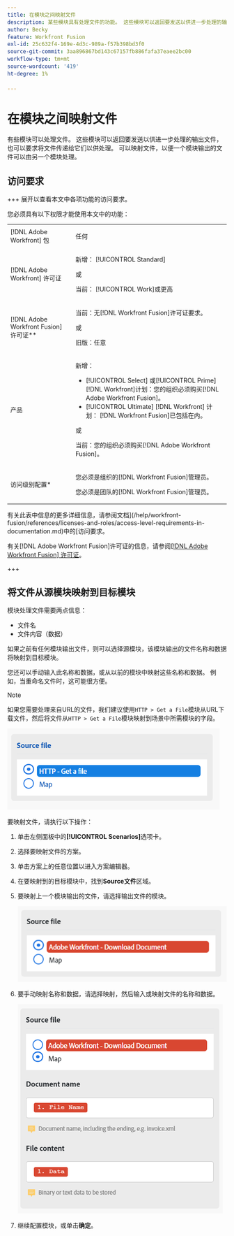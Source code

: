 ```yaml
---
title: 在模块之间映射文件
description: 某些模块具有处理文件的功能。 这些模块可以返回要发送以供进一步处理的输出文件，也可以要求将文件传递给它们以供处理。 这些模块需要相互映射，才能共同处理文件。
author: Becky
feature: Workfront Fusion
exl-id: 25c632f4-169e-4d3c-989a-f57b398bd3f0
source-git-commit: 3aa896867bd143c67157fb886fafa37eaee2bc00
workflow-type: tm+mt
source-wordcount: '419'
ht-degree: 1%

---
```


# 在模块之间映射文件

有些模块可以处理文件。 这些模块可以返回要发送以供进一步处理的输出文件，也可以要求将文件传递给它们以供处理。 可以映射文件，以便一个模块输出的文件可以由另一个模块处理。

## 访问要求

+++ 展开以查看本文中各项功能的访问要求。

您必须具有以下权限才能使用本文中的功能：

<table style="table-layout:auto">
 <col> 
 <col> 
 <tbody> 
  <tr> 
   <td role="rowheader">[!DNL Adobe Workfront] 包</td> 
   <td> <p>任何</p> </td> 
  </tr> 
  <tr data-mc-conditions=""> 
   <td role="rowheader">[!DNL Adobe Workfront] 许可证</td> 
   <td> <p>新增： [!UICONTROL Standard]</p><p>或</p><p>当前： [!UICONTROL Work]或更高</p> </td> 
  </tr> 
  <tr> 
   <td role="rowheader">[!DNL Adobe Workfront Fusion] 许可证**</td> 
   <td>
   <p>当前：无[!DNL Workfront Fusion]许可证要求。</p>
   <p>或</p>
   <p>旧版：任意 </p>
   </td> 
  </tr> 
  <tr> 
   <td role="rowheader">产品</td> 
   <td>
   <p>新增：</p> <ul><li>[!UICONTROL Select] 或[!UICONTROL Prime] [!DNL Workfront]计划：您的组织必须购买[!DNL Adobe Workfront Fusion]。</li><li>[!UICONTROL Ultimate] [!DNL Workfront] 计划： [!DNL Workfront Fusion]已包括在内。</li></ul>
   <p>或</p>
   <p>当前：您的组织必须购买[!DNL Adobe Workfront Fusion]。</p>
   </td> 
  </tr>
  <tr data-mc-conditions=""> 
   <td role="rowheader">访问级别配置*</td> 
   <td> 
     <p>您必须是组织的[!DNL Workfront Fusion]管理员。</p>
     <p>您必须是团队的[!DNL Workfront Fusion]管理员。</p>
   </td> 
  </tr> 
   </td> 
  </tr> 
 </tbody> 
</table>

有关此表中信息的更多详细信息，请参阅文档](/help/workfront-fusion/references/licenses-and-roles/access-level-requirements-in-documentation.md)中的[访问要求。

有关[!DNL Adobe Workfront Fusion]许可证的信息，请参阅[[!DNL Adobe Workfront Fusion] 许可证](/help/workfront-fusion/set-up-and-manage-workfront-fusion/licensing-operations-overview/license-automation-vs-integration.md)。

+++

## 将文件从源模块映射到目标模块

模块处理文件需要两点信息：

* 文件名
* 文件内容（数据）

如果之前有任何模块输出文件，则可以选择源模块，该模块输出的文件名称和数据将映射到目标模块。

您还可以手动输入此名称和数据，或从以前的模块中映射这些名称和数据。 例如，当重命名文件时，这可能很方便。

>[!NOTE]
>
>如果您需要处理来自URL的文件，我们建议使用`HTTP > Get a File`模块从URL下载文件，然后将文件从`HTTP > Get a File`模块映射到场景中所需模块的字段。
>
>![映射文件](assets/map-source-file.png)

要映射文件，请执行以下操作：

1. 单击左侧面板中的&#x200B;**[!UICONTROL Scenarios]**&#x200B;选项卡。
1. 选择要映射文件的方案。
1. 单击方案上的任意位置以进入方案编辑器。
1. 在要映射到的目标模块中，找到&#x200B;**Source文件**&#x200B;区域。
1. 要映射上一个模块输出的文件，请选择输出文件的模块。

   ![Workfront下载文档](assets/wf-download-document.png)

1. 要手动映射名称和数据，请选择映射，然后输入或映射文件的名称和数据。

   ![使用映射选项](assets/use-the-map-option.png)

1. 继续配置模块，或单击&#x200B;**确定**。
